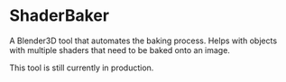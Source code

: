 # ShaderBaker
 A Blender3D tool that automates the baking process. Helps with objects with multiple shaders that need to be baked onto an image.

This tool is still currently in production.
